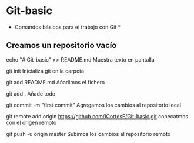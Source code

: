 # Git-basic

* Comándos básicos para el trabajo con Git *

## Creamos un repositorio vacío

echo "# Git-basic" >> README.md
Muestra texto en pantalla

git init
Inicializa git en la carpeta

git add README.md
Añadimos el fichero 

git add .
Añade todo

git commit -m "first commit"
Agregamos los cambios al repositorio local

git remote add origin https://github.com/ICortesF/Git-basic.git
conecatmos con el origen remoto

git push -u origin master
Subimos los cambios al repositorio remoto

